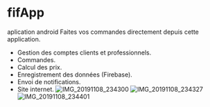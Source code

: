 # fifApp
aplication android
Faites vos commandes directement depuis cette application.
* Gestion des comptes clients et professionnels.
* Commandes.
* Calcul des prix.
* Enregistrement des données (Firebase).
* Envoi de notifications.
* Site internet.
![IMG_20191108_234300](https://user-images.githubusercontent.com/37714375/127321498-6e40954c-8e2d-4392-bb5d-6d242f9f4472.jpg)
![IMG_20191108_234327](https://user-images.githubusercontent.com/37714375/127321501-19d258f4-ee91-4413-80b9-22221d4f4a78.jpg)
![IMG_20191108_234401](https://user-images.githubusercontent.com/37714375/127321502-e3ae2592-1acf-43c4-aed4-9bb532a47bdd.jpg)
